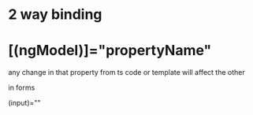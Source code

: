 # 2 way binding

# [(ngModel)]="propertyName"

any change in that property from ts code or template will affect the other

in forms

(input)=""